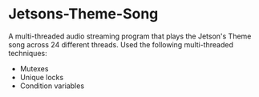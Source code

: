 # Jetsons-Theme-Song

A multi-threaded audio streaming program that plays the Jetson's Theme song across 24 different threads.
Used the following multi-threaded techniques:
- Mutexes
- Unique locks
- Condition variables
